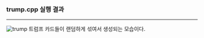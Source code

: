 ### trump.cpp 실행 결과
---
![trump](https://github.com/user-attachments/assets/c82536f2-806e-4c6c-ae04-d540e8cdd3fc)
트럼프 카드들이 랜덤하게 섞여서 생성되는 모습이다.
